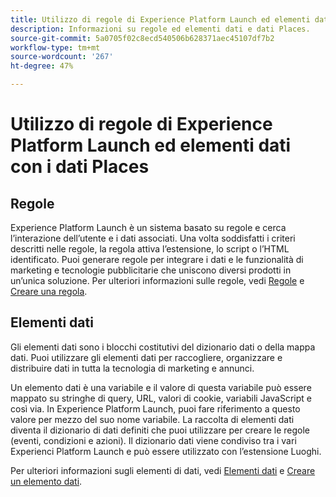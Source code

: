 ```yaml
---
title: Utilizzo di regole di Experience Platform Launch ed elementi dati con i dati Places.
description: Informazioni su regole ed elementi dati e dati Places.
source-git-commit: 5a0705f02c8ecd540506b628371aec45107df7b2
workflow-type: tm+mt
source-wordcount: '267'
ht-degree: 47%

---
```



# Utilizzo di regole di Experience Platform Launch ed elementi dati con i dati Places

## Regole

Experience Platform Launch è un sistema basato su regole e cerca l’interazione dell’utente e i dati associati. Una volta soddisfatti i criteri descritti nelle regole, la regola attiva l’estensione, lo script o l’HTML identificato. Puoi generare regole per integrare i dati e le funzionalità di marketing e tecnologie pubblicitarie che uniscono diversi prodotti in un’unica soluzione. Per ulteriori informazioni sulle regole, vedi [Regole](https://docs.adobe.com/content/help/it-IT/launch/using/reference/manage-resources/rules.html) e [Creare una regola](https://docs.adobe.com/content/help/it-IT/launch/using/reference/manage-resources/rules.html#creare-una-regola).

## Elementi dati

Gli elementi dati sono i blocchi costitutivi del dizionario dati o della mappa dati. Puoi utilizzare gli elementi dati per raccogliere, organizzare e distribuire dati in tutta la tecnologia di marketing e annunci.

Un elemento dati è una variabile e il valore di questa variabile può essere mappato su stringhe di query, URL, valori di cookie, variabili JavaScript e così via. In Experience Platform Launch, puoi fare riferimento a questo valore per mezzo del suo nome variabile. La raccolta di elementi dati diventa il dizionario di dati definiti che puoi utilizzare per creare le regole (eventi, condizioni e azioni). Il dizionario dati viene condiviso tra i vari Experienci Platform Launch e può essere utilizzato con l’estensione Luoghi.

Per ulteriori informazioni sugli elementi di dati, vedi [Elementi dati](https://docs.adobe.com/content/help/it-IT/launch/using/reference/manage-resources/data-elements.html) e [Creare un elemento dati](https://docs.adobe.com/content/help/it-IT/launch/using/reference/manage-resources/data-elements.html#create-a-data-element).

